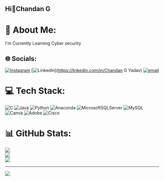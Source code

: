 ## Hi👋Chandan G 
# 💫 About Me:
I'm Currently Learning Cyber security<br>


## 🌐 Socials:
[![Instagram](https://img.shields.io/badge/Instagram-%23E4405F.svg?logo=Instagram&logoColor=white)](https://instagram.com/itz_chandan_kannadiga) [![LinkedIn](https://img.shields.io/badge/LinkedIn-%230077B5.svg?logo=linkedin&logoColor=white)](https://linkedin.com/in/Chandan G Yadav) [![email](https://img.shields.io/badge/Email-D14836?logo=gmail&logoColor=white)](mailto:chandangyadav1203@gmail.com) 

# 💻 Tech Stack:
![C](https://img.shields.io/badge/c-%2300599C.svg?style=flat&logo=c&logoColor=white) ![Java](https://img.shields.io/badge/java-%23ED8B00.svg?style=flat&logo=openjdk&logoColor=white) ![Python](https://img.shields.io/badge/python-3670A0?style=flat&logo=python&logoColor=ffdd54) ![Anaconda](https://img.shields.io/badge/Anaconda-%2344A833.svg?style=flat&logo=anaconda&logoColor=white) ![MicrosoftSQLServer](https://img.shields.io/badge/Microsoft%20SQL%20Server-CC2927?style=flat&logo=microsoft%20sql%20server&logoColor=white) ![MySQL](https://img.shields.io/badge/mysql-4479A1.svg?style=flat&logo=mysql&logoColor=white) ![Canva](https://img.shields.io/badge/Canva-%2300C4CC.svg?style=flat&logo=Canva&logoColor=white) ![Adobe](https://img.shields.io/badge/adobe-%23FF0000.svg?style=flat&logo=adobe&logoColor=white) ![Cisco](https://img.shields.io/badge/cisco-%23049fd9.svg?style=flat&logo=cisco&logoColor=black)
# 📊 GitHub Stats:
![](https://github-readme-stats.vercel.app/api?username=chandanGyadavCysec&theme=vue-dark&hide_border=false&include_all_commits=true&count_private=true)<br/>
![](https://github-readme-streak-stats.herokuapp.com/?user=chandanGyadavCysec&theme=vue-dark&hide_border=false)<br/>
![](https://github-readme-stats.vercel.app/api/top-langs/?username=chandanGyadavCysec&theme=vue-dark&hide_border=false&include_all_commits=true&count_private=true&layout=compact)

---
[![](https://visitcount.itsvg.in/api?id=chandanGyadavCysec&icon=1&color=2)](https://visitcount.itsvg.in)

<!-- Proudly created with GPRM ( https://gprm.itsvg.in ) -->
